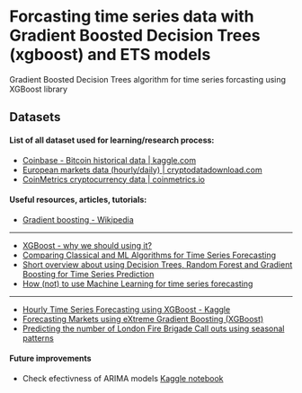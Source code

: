 # Forcasting time series data with Gradient Boosted Decision Trees (xgboost) and ETS models
Gradient Boosted Decision Trees algorithm for time series forcasting using XGBoost library
## Datasets
#### List of all dataset used for learning/research process:
* [Coinbase - Bitcoin historical data | kaggle.com](https://www.kaggle.com/mczielinski/bitcoin-historical-data)
* [European markets data (hourly/daily) | cryptodatadownload.com](http://www.cryptodatadownload.com/data/euro/)
* [CoinMetrics cryptocurrency data | coinmetrics.io](https://coinmetrics.io/data-downloads/)

#### Useful resources, articles, tutorials:
* [Gradient boosting - Wikipedia](https://en.wikipedia.org/wiki/Gradient_boosting)
---
* [XGBoost - why we should using it?](https://towardsdatascience.com/https-medium-com-vishalmorde-xgboost-algorithm-long-she-may-rein-edd9f99be63d)
* [Comparing Classical and ML Algorithms for Time Series Forecasting](https://machinelearningmastery.com/findings-comparing-classical-and-machine-learning-methods-for-time-series-forecasting/)
* [Short overview about using Decision Trees, Random Forest and Gradient Boosting for Time Series Prediction](https://medium.com/@jakhotiaprerana21/using-decision-trees-random-forest-and-gradient-boosting-for-time-series-prediction-6d6064e3f270)
* [How (not) to use Machine Learning for time series forecasting](https://towardsdatascience.com/how-not-to-use-machine-learning-for-time-series-forecasting-avoiding-the-pitfalls-19f9d7adf424)
---
* [Hourly Time Series Forecasting using XGBoost - Kaggle](https://www.kaggle.com/robikscube/tutorial-time-series-forecasting-with-xgboost)
* [Forecasting Markets using eXtreme Gradient Boosting (XGBoost)](https://blog.quantinsti.com/forecasting-markets-using-extreme-gradient-boosting-xgboost/)
* [Predicting the number of London Fire Brigade Call outs using seasonal patterns](https://www.jpytr.com/post/time-series-with-gradient-boosted-models/)


#### Future improvements
* Check efectivness of ARIMA models [Kaggle notebook](https://www.kaggle.com/praneethji/bitcoin-price-prediction-with-arima)
